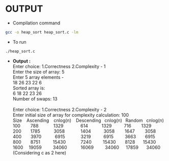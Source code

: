 # OUTPUT

- Compilation command
```bash
gcc -o heap_sort heap_sort.c -lm
```
- To run
```bash
./heap_sort.c
```
- **Output :**\
Enter choice: 1.Correctness 2.Complexity - 1\
Enter the size of array: 5\
Enter 5 array elements -\
18 26 23 22 6\
Sorted array is:\
6 18 22 23 26 \
Number of swaps: 13\
\
Enter choice: 1.Correctness 2.Complexity - 2\
Enter initial size of array for complexity calculation: 100\
Size &ensp; Ascending &ensp;	cnlog(n) &ensp;	Descending	&ensp;cnlog(n)	&ensp;Random&ensp;	cnlog(n)\
100	&emsp;&emsp;788	&emsp;&ensp;&emsp;&nbsp; 1329	&emsp;&emsp;&ensp;&ensp;&nbsp; 614	&emsp;&emsp;&ensp;&nbsp;1329&ensp;&emsp;&emsp;		716	&ensp;&ensp;&emsp;1329\
200	&emsp;&ensp; 1785	&emsp;&ensp;&emsp;	3058	&emsp;&emsp;&emsp;	1404	&emsp;&nbsp;&emsp;	3058	&emsp;&emsp;1647	&ensp;&emsp;&ensp;3058\
400	&emsp;&ensp; 3970	&emsp;&ensp;&emsp;	6915	&emsp;&emsp;&emsp;	3219	&emsp;&emsp;&nbsp;	6915	&emsp;&emsp;	3663	&ensp;&ensp;&ensp; 6915\
800&ensp;&emsp;&nbsp; 8751	&ensp;&ensp;&emsp;&nbsp;	15430	&ensp;&emsp;&emsp;&nbsp;	7240	&emsp;&emsp;	15430	&ensp;&emsp;&nbsp;8128&ensp;&ensp;&ensp;	15430\
1600	&ensp;&ensp;19059	&ensp;&ensp;&emsp;	34060	&emsp;&ensp;&emsp;	16069	&ensp;&ensp;&emsp;	34060	&emsp;	17859	&ensp;&ensp;&ensp;34060\
(Considering c as 2 here)
